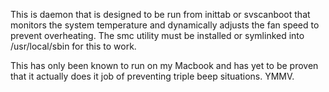 This is daemon that is designed to be run from inittab or svscanboot
that monitors the system temperature and dynamically adjusts the fan
speed to prevent overheating. The smc utility must be installed or
symlinked into /usr/local/sbin for this to work.

This has only been known to run on my Macbook and has yet to be proven
that it actually does it job of preventing triple beep situations. YMMV.
